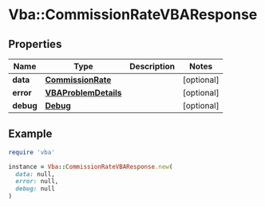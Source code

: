 # Vba::CommissionRateVBAResponse

## Properties

| Name | Type | Description | Notes |
| ---- | ---- | ----------- | ----- |
| **data** | [**CommissionRate**](CommissionRate.md) |  | [optional] |
| **error** | [**VBAProblemDetails**](VBAProblemDetails.md) |  | [optional] |
| **debug** | [**Debug**](Debug.md) |  | [optional] |

## Example

```ruby
require 'vba'

instance = Vba::CommissionRateVBAResponse.new(
  data: null,
  error: null,
  debug: null
)
```

